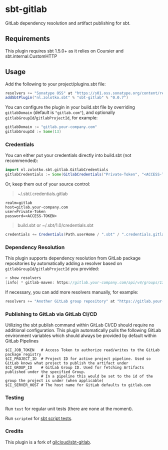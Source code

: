 # sbt-gitlab

GitLab dependency resolution and artifact publishing for sbt.

## Requirements

This plugin requires sbt 1.5.0+ as it relies on Coursier and sbt.internal.CustomHTTP

## Usage

Add the following to your project/plugins.sbt file:

```scala
resolvers += "Sonatype OSS" at "https://s01.oss.sonatype.org/content/repositories/public"
addSbtPlugin("nl.zolotko.sbt" % "sbt-gitlab" % "0.0.7")
```

You can configure the plugin in your build.sbt file by overriding `gitlabDomain` (default is `"gitlab.com"`), and optionally
`gitlabGroupId`/`gitlabProjectId`, for example:

```scala
gitlabDomain := "gitlab.your-company.com"
gitlabGroupId := Some(13)
```

### Credentials

You can either put your credentials directly into build.sbt (not recommended):

```scala
import nl.zolotko.sbt.gitlab.GitlabCredentials
gitlabCredentials := Some(GitlabCredentials("Private-Token", "<ACCESS-TOKEN>"))
```

Or, keep them out of your source control:

> ~/.sbt/.credentials.gitlab

```.credentials
realm=gitlab
host=gitlab.your-company.com
user=Private-Token
password=<ACCESS-TOKEN>
```

> build.sbt or ~/.sbt/1.0/credentials.sbt

```scala 
credentials += Credentials(Path.userHome / ".sbt" / ".credentials.gitlab")
```

### Dependency Resolution

This plugin supports dependency resolution from GitLab package repositories by automatically adding a resolver based on `gitlabGroupId`/`gitlabProjectId` you provided:

```sbt
> show resolvers
[info] * gitlab-maven: https://gitlab.your-company.com/api/v4/groups/13/-/packages/maven
```

If necessary, you can add more resolvers manually, for example:

```sbt
resolvers += "Another GitLab group repository" at "https://gitlab.your-company.com/api/v4/groups/42/-/packages/maven"
```

### Publishing to GitLab via GitLab CI/CD

Utilizing the sbt publish command within GitLab CI/CD should require no additional configuration. This plugin
automatically pulls the following GitLab environment variables which should always be provided by default within GitLab
Pipelines

```shell
$CI_JOB_TOKEN   # Access Token to authorize read/writes to the GitLab package registry
$CI_PROJECT_ID  # Project ID for active project pipeline. Used so GitLab knows what project to publish the artifact under
$CI_GROUP_ID    # GitLab Group ID. Used for fetching Artifacts published under the specified Group. 
                # In a pipeline this would be set to the id of the group the project is under (when applicable)
$CI_SERVER_HOST # The host name for GitLab defaults to gitlab.com
```

### Testing

Run `test` for regular unit tests (there are none at the moment).

Run `scripted` for [sbt script tests](http://www.scala-sbt.org/1.x/docs/Testing-sbt-plugins.html).

### Credits

This plugin is a fork of [gilcloud/sbt-gitlab](https://github.com/gilcloud/sbt-gitlab).
